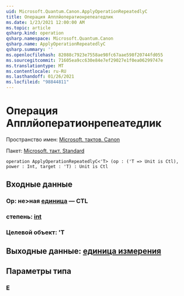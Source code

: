 ```yaml
---
uid: Microsoft.Quantum.Canon.ApplyOperationRepeatedlyC
title: Операция Апплйоператионрепеатедлик
ms.date: 1/23/2021 12:00:00 AM
ms.topic: article
qsharp.kind: operation
qsharp.namespace: Microsoft.Quantum.Canon
qsharp.name: ApplyOperationRepeatedlyC
qsharp.summary: ''
ms.openlocfilehash: 82088c7923e7558ae98fc67aae598f20744fd055
ms.sourcegitcommit: 71605ea9cc630e84e7ef29027e1f0ea06299747e
ms.translationtype: MT
ms.contentlocale: ru-RU
ms.lasthandoff: 01/26/2021
ms.locfileid: "98844811"
---
```

# <a name="applyoperationrepeatedlyc-operation"></a>Операция Апплйоператионрепеатедлик

Пространство имен: [Microsoft. тактов. Canon](xref:Microsoft.Quantum.Canon)

Пакет: [Microsoft. такт. Standard](https://nuget.org/packages/Microsoft.Quantum.Standard)




```qsharp
operation ApplyOperationRepeatedlyC<'T> (op : ('T => Unit is Ctl), power : Int, target : 'T) : Unit is Ctl
```


## <a name="input"></a>Входные данные

### <a name="op--t--unit--is-ctl"></a>Op: не>ная [единица](xref:microsoft.quantum.lang-ref.unit)  — CTL




### <a name="power--int"></a>степень: [int](xref:microsoft.quantum.lang-ref.int)




### <a name="target--t"></a>Целевой объект: 'T





## <a name="output--unit"></a>Выходные данные: [единица измерения](xref:microsoft.quantum.lang-ref.unit)



## <a name="type-parameters"></a>Параметры типа

### <a name="t"></a>Е

